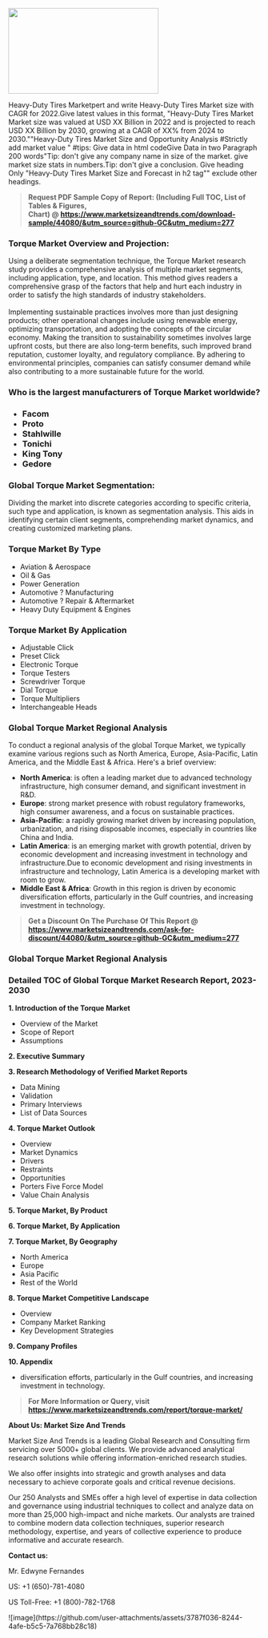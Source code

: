 <p><img class="alignnone size-medium wp-image-20088" src="https://ffe5etoiles.com/wp-content/uploads/2024/12/MST1-300x171.png" alt="" width="300" height="171" /></p>Heavy-Duty Tires Marketpert and write Heavy-Duty Tires Market size with CAGR for 2022.Give latest values in this format, "Heavy-Duty Tires Market Market size was valued at USD XX Billion in 2022 and is projected to reach USD XX Billion by 2030, growing at a CAGR of XX% from 2024 to 2030.""Heavy-Duty Tires Market Size and Opportunity Analysis #Strictly add market value " #tips: Give data in html codeGive Data in two Paragraph 200 words"Tip: don't give any company name in size of the market. give market size stats in numbers.Tip: don't give a conclusion. Give heading Only "Heavy-Duty Tires Market Size and Forecast in h2 tag"" exclude other headings.</p><blockquote id="" class=""><strong>Request PDF Sample Copy of Report: (Including Full TOC, List of Tables &amp; Figures, Chart)&nbsp;@&nbsp;<strong><a href="https://www.marketsizeandtrends.com/download-sample/44080/&utm_source=github-GC&utm_medium=277" target="_blank">https://www.marketsizeandtrends.com/download-sample/44080/&utm_source=github-GC&utm_medium=277</a></strong></strong></blockquote><h3 id="" class="">Torque Market&nbsp;Overview and Projection:</h3><p id="" class="">Using a deliberate segmentation technique, the Torque Market research study provides a comprehensive analysis of multiple market segments, including application, type, and location. This method gives readers a comprehensive grasp of the factors that help and hurt each industry in order to satisfy the high standards of industry stakeholders. <br /> <br />Implementing sustainable practices involves more than just designing products; other operational changes include using renewable energy, optimizing transportation, and adopting the concepts of the circular economy. Making the transition to sustainability sometimes involves large upfront costs, but there are also long-term benefits, such improved brand reputation, customer loyalty, and regulatory compliance. By adhering to environmental principles, companies can satisfy consumer demand while also contributing to a more sustainable future for the world.</p><h3 id="" class="">Who is the largest manufacturers of&nbsp;Torque Market worldwide?</h3><h3 class=""><p><ul><li>Facom </li><li> Proto </li><li> Stahlwille </li><li> Tonichi </li><li> King Tony </li><li> Gedore</li></ul></p></h3><h3 id="" class="">Global&nbsp;Torque Market Segmentation:</h3><p id="" class="">Dividing the market into discrete categories according to specific criteria, such type and application, is known as segmentation analysis. This aids in identifying certain client segments, comprehending market dynamics, and creating customized marketing plans.</p><h3 id="" class="">Torque Market&nbsp;By Type</h3><p><p><ul><li>Aviation & Aerospace </li><li> Oil & Gas </li><li> Power Generation </li><li> Automotive ? Manufacturing </li><li> Automotive ? Repair & Aftermarket </li><li> Heavy Duty Equipment & Engines</p></li></ul></p></p><h3 id="" class="">Torque Market&nbsp;By Application</h3><p class=""><p><ul><li>Adjustable Click </li><li> Preset Click </li><li> Electronic Torque </li><li> Torque Testers </li><li> Screwdriver Torque </li><li> Dial Torque </li><li> Torque Multipliers </li><li> Interchangeable Heads</li></ul></p></p><h3 id="" class="">Global Torque Market Regional Analysis</h3><p id="" class="">To conduct a regional analysis of the global Torque Market, we typically examine various regions such as North America, Europe, Asia-Pacific, Latin America, and the Middle East &amp; Africa. Here's a brief overview:</p><ul><li><strong>North America</strong>: is often a leading market due to advanced technology infrastructure, high consumer demand, and significant investment in R&amp;D.</li><li><strong>Europe</strong>: strong market presence with robust regulatory frameworks, high consumer awareness, and a focus on sustainable practices.</li><li><strong>Asia-Pacific</strong>: a rapidly growing market driven by increasing population, urbanization, and rising disposable incomes, especially in countries like China and India.</li><li><strong>Latin America</strong>: is an emerging market with growth potential, driven by economic development and increasing investment in technology and infrastructure.Due to economic development and rising investments in infrastructure and technology, Latin America is a developing market with room to grow.</li><li><strong>Middle East &amp; Africa</strong>: Growth in this region is driven by economic diversification efforts, particularly in the Gulf countries, and increasing investment in technology.</li></ul><blockquote id="" class=""><strong>Get a Discount On The Purchase Of This Report @ <strong><a href="https://www.marketsizeandtrends.com/ask-for-discount/44080/&utm_source=github-GC&utm_medium=277" target="_blank">https://www.marketsizeandtrends.com/ask-for-discount/44080/&utm_source=github-GC&utm_medium=277</a></strong></strong></blockquote><h3 id="" class="">Global Torque Market Regional Analysis</h3><h3 id="" class="">Detailed TOC of Global Torque Market Research Report, 2023-2030</h3><p id="" class=""><strong>1. Introduction of the Torque Market</strong></p><ul><li>Overview of the Market</li><li>Scope of Report</li><li>Assumptions</li></ul><p id="" class=""><strong>2. Executive Summary</strong></p><p id="" class=""><strong>3. Research Methodology of Verified Market Reports</strong></p><ul><li>Data Mining</li><li>Validation</li><li>Primary Interviews</li><li>List of Data Sources</li></ul><p id="" class=""><strong>4. Torque Market Outlook</strong></p><ul><li>Overview</li><li>Market Dynamics</li><li>Drivers</li><li>Restraints</li><li>Opportunities</li><li>Porters Five Force Model</li><li>Value Chain Analysis</li></ul><p id="" class=""><strong>5. Torque Market, By Product</strong></p><p id="" class=""><strong>6. Torque Market, By Application</strong></p><p id="" class=""><strong>7. Torque Market, By Geography</strong></p><ul><li>North America</li><li>Europe</li><li>Asia Pacific</li><li>Rest of the World</li></ul><p id="" class=""><strong>8. Torque Market Competitive Landscape</strong></p><ul><li>Overview</li><li>Company Market Ranking</li><li>Key Development Strategies</li></ul><p id="" class=""><strong>9. Company Profiles</strong></p><p id="" class=""><strong>10. Appendix</strong></p><ul><li>diversification efforts, particularly in the Gulf countries, and increasing investment in technology.</li></ul><blockquote id="" class=""><strong>For More Information or Query, visit <strong><strong><a href="https://www.marketsizeandtrends.com/report/torque-market/" target="_blank">https://www.marketsizeandtrends.com/report/torque-market/</a></strong></strong></strong></blockquote><p id="" class=""><strong>About Us: Market Size And Trends</strong></p><p id="" class="">Market Size And Trends is a leading Global Research and Consulting firm servicing over 5000+ global clients. We provide advanced analytical research solutions while offering information-enriched research studies.</p><p id="" class="">We also offer insights into strategic and growth analyses and data necessary to achieve corporate goals and critical revenue decisions.</p><p id="" class="">Our 250 Analysts and SMEs offer a high level of expertise in data collection and governance using industrial techniques to collect and analyze data on more than 25,000 high-impact and niche markets. Our analysts are trained to combine modern data collection techniques, superior research methodology, expertise, and years of collective experience to produce informative and accurate research.</p><p id="" class=""><strong>Contact us:</strong></p><p id="" class="">Mr. Edwyne Fernandes</p><p id="" class="">US: +1 (650)-781-4080</p><p id="" class="">US Toll-Free: +1 (800)-782-1768</p>
![image](https://github.com/user-attachments/assets/3787f036-8244-4afe-b5c5-7a768bb28c18)

